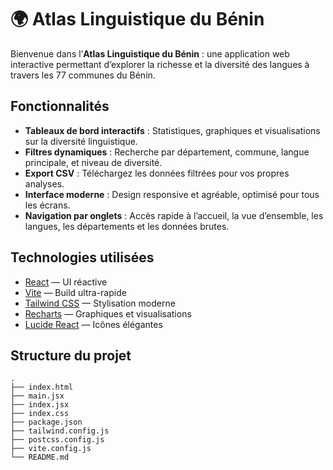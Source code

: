 # 🌍 Atlas Linguistique du Bénin

Bienvenue dans l’**Atlas Linguistique du Bénin** : une application web interactive permettant d’explorer la richesse et la diversité des langues à travers les 77 communes du Bénin.

##  Fonctionnalités

- **Tableaux de bord interactifs** : Statistiques, graphiques et visualisations sur la diversité linguistique.
- **Filtres dynamiques** : Recherche par département, commune, langue principale, et niveau de diversité.
- **Export CSV** : Téléchargez les données filtrées pour vos propres analyses.
- **Interface moderne** : Design responsive et agréable, optimisé pour tous les écrans.
- **Navigation par onglets** : Accès rapide à l’accueil, la vue d’ensemble, les langues, les départements et les données brutes.

## Technologies utilisées

- [React](https://react.dev/) — UI réactive
- [Vite](https://vitejs.dev/) — Build ultra-rapide
- [Tailwind CSS](https://tailwindcss.com/) — Stylisation moderne
- [Recharts](https://recharts.org/) — Graphiques et visualisations
- [Lucide React](https://lucide.dev/) — Icônes élégantes

##  Structure du projet

```
.
├── index.html
├── main.jsx
├── index.jsx
├── index.css
├── package.json
├── tailwind.config.js
├── postcss.config.js
├── vite.config.js
└── README.md
```
 
